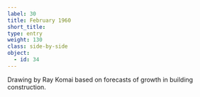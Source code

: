```yaml
---
label: 30
title: February 1960
short_title:
type: entry
weight: 130
class: side-by-side
object:
  - id: 34
---
```


Drawing by Ray Komai based on forecasts of growth in building construction.
